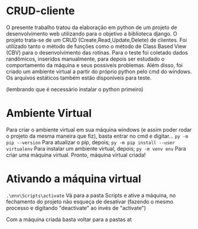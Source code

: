 # CRUD-cliente
O presente trabalho tratou da elaboração em python de um projeto de desenvolvimento web utilizando para o objetivo
a biblioteca django. O projeto trata-se de um CRUD (Create,Read,Update,Delete) de clientes. Foi utilizado tanto
o método de funções como o método de Class Based View (CBV) para o desenvolvimento das rotinas. Para o teste foi coletado
dados randômicos, inseridos manualmente, para depois ser estudado o comportamento da máquina e seus possiveis problemas. Além disso, foi criado um ambiente
virtual a partir do próprio python pelo cmd do windows. Os arquivos estáticos também estão disponiveis para teste.

(lembrando que é necessário instalar o python primeiro)

# Ambiente Virtual
Para criar o ambiente virtual em sua máquina windows (e assim poder rodar o projeto da mesma maneira que fiz), basta entrar no cmd e digitar...
`py -m pip --version`
Para atualizar o pip, depois;
`py -m pip install --user virtualenv`
Para instalar um ambiente virtual, depois;
`py -m venv env`
Para criar uma máquina virtual. Pronto, máquina virtual criada!

# Ativando a máquina virtual
`.\env\Scripts\activate`
Vá para a pasta Scripts e ative a máquina, no fechamento do projeto não esqueça de desativar (fazendo o mesmo processo e digitando "deactivate" ao invés de "activate")

Com a máquina criada basta voltar para a pastas at
